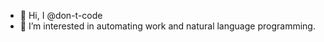 - 👋 Hi, I @don-t-code
- 👀 I’m interested in automating work and natural language programming.

<!---
don-t-code/don-t-code is a ✨ special ✨ repository because its `README.md` (this file) appears on your GitHub profile.
You can click the Preview link to take a look at your changes.
--->

